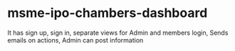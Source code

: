 # msme-ipo-chambers-dashboard
It has sign up, sign in, separate views for Admin and members login, Sends emails on actions, Admin can post information
